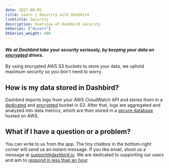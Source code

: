 ```yaml
---
date: 2017-06-05
title: Learn | Security with Dashbird
linktitle: Security
description: Overview of Dashbird security
kbSeries: ["ALearn"]
kbSeries_weight: 400
---
```


#### _We at Dashbird take your security seriously, by keeping your data on <u>encrypted</u> drives._
By using encrypted AWS S3 buckets to store your data, we uphold maximum security so you don't need to worry.

<h2>
  <span class="h2 underlined bold">
    How is my data stored in Dashbird?
  </span>
</h2>

Dashbird imports logs from your AWS CloudWatch API and stores them in a <u>dedicated</u> and <u>encrypted</u> bucket in S3. After that, logs are aggregated and analyzed into data metrics, which are then stored in a <u>secure database</u> hosted on AWS.

<h2>
  <span class="h2 underlined bold">
    What if I have a question or a problem?
  </span>
</h2>

You can write to us from the app. The tiny chatbox in the bottom-right corner will send us an instant message. If you like email, shoot us a message at <a href='mailto: support@dashbird.io'>support@dashbird.io</a>. We are dedicated to supporting our users and aim to <u>respond in less than an hour</u>.